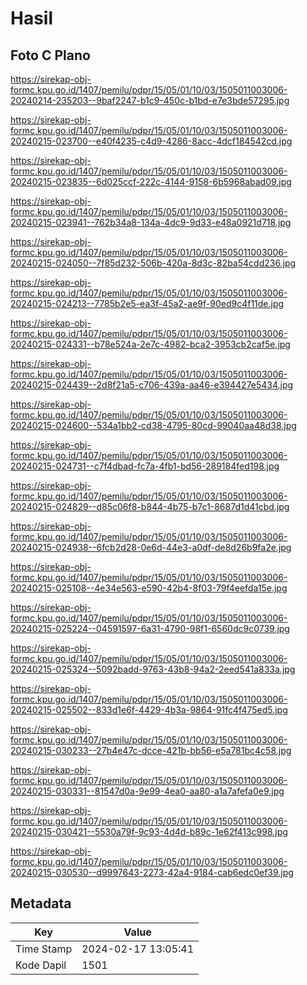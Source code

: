 # Hasil

## Foto C Plano

https://sirekap-obj-formc.kpu.go.id/1407/pemilu/pdpr/15/05/01/10/03/1505011003006-20240214-235203--9baf2247-b1c9-450c-b1bd-e7e3bde57295.jpg

https://sirekap-obj-formc.kpu.go.id/1407/pemilu/pdpr/15/05/01/10/03/1505011003006-20240215-023700--e40f4235-c4d9-4286-8acc-4dcf184542cd.jpg

https://sirekap-obj-formc.kpu.go.id/1407/pemilu/pdpr/15/05/01/10/03/1505011003006-20240215-023835--6d025ccf-222c-4144-9158-6b5968abad09.jpg

https://sirekap-obj-formc.kpu.go.id/1407/pemilu/pdpr/15/05/01/10/03/1505011003006-20240215-023941--762b34a8-134a-4dc9-9d33-e48a0921d718.jpg

https://sirekap-obj-formc.kpu.go.id/1407/pemilu/pdpr/15/05/01/10/03/1505011003006-20240215-024050--7f85d232-506b-420a-8d3c-82ba54cdd236.jpg

https://sirekap-obj-formc.kpu.go.id/1407/pemilu/pdpr/15/05/01/10/03/1505011003006-20240215-024213--7785b2e5-ea3f-45a2-ae9f-90ed9c4f11de.jpg

https://sirekap-obj-formc.kpu.go.id/1407/pemilu/pdpr/15/05/01/10/03/1505011003006-20240215-024331--b78e524a-2e7c-4982-bca2-3953cb2caf5e.jpg

https://sirekap-obj-formc.kpu.go.id/1407/pemilu/pdpr/15/05/01/10/03/1505011003006-20240215-024439--2d8f21a5-c706-439a-aa46-e394427e5434.jpg

https://sirekap-obj-formc.kpu.go.id/1407/pemilu/pdpr/15/05/01/10/03/1505011003006-20240215-024600--534a1bb2-cd38-4795-80cd-99040aa48d38.jpg

https://sirekap-obj-formc.kpu.go.id/1407/pemilu/pdpr/15/05/01/10/03/1505011003006-20240215-024731--c7f4dbad-fc7a-4fb1-bd56-289184fed198.jpg

https://sirekap-obj-formc.kpu.go.id/1407/pemilu/pdpr/15/05/01/10/03/1505011003006-20240215-024829--d85c06f8-b844-4b75-b7c1-8687d1d41cbd.jpg

https://sirekap-obj-formc.kpu.go.id/1407/pemilu/pdpr/15/05/01/10/03/1505011003006-20240215-024938--6fcb2d28-0e6d-44e3-a0df-de8d26b9fa2e.jpg

https://sirekap-obj-formc.kpu.go.id/1407/pemilu/pdpr/15/05/01/10/03/1505011003006-20240215-025108--4e34e563-e590-42b4-8f03-79f4eefda15e.jpg

https://sirekap-obj-formc.kpu.go.id/1407/pemilu/pdpr/15/05/01/10/03/1505011003006-20240215-025224--04591597-6a31-4790-98f1-6560dc9c0739.jpg

https://sirekap-obj-formc.kpu.go.id/1407/pemilu/pdpr/15/05/01/10/03/1505011003006-20240215-025324--5092badd-9763-43b8-94a2-2eed541a833a.jpg

https://sirekap-obj-formc.kpu.go.id/1407/pemilu/pdpr/15/05/01/10/03/1505011003006-20240215-025502--833d1e6f-4429-4b3a-9864-91fc4f475ed5.jpg

https://sirekap-obj-formc.kpu.go.id/1407/pemilu/pdpr/15/05/01/10/03/1505011003006-20240215-030233--27b4e47c-dcce-421b-bb56-e5a781bc4c58.jpg

https://sirekap-obj-formc.kpu.go.id/1407/pemilu/pdpr/15/05/01/10/03/1505011003006-20240215-030331--81547d0a-9e99-4ea0-aa80-a1a7afefa0e9.jpg

https://sirekap-obj-formc.kpu.go.id/1407/pemilu/pdpr/15/05/01/10/03/1505011003006-20240215-030421--5530a79f-9c93-4d4d-b89c-1e62f413c998.jpg

https://sirekap-obj-formc.kpu.go.id/1407/pemilu/pdpr/15/05/01/10/03/1505011003006-20240215-030530--d9997643-2273-42a4-9184-cab6edc0ef39.jpg


## Metadata

| Key        | Value               |
| ---------- | ------------------- |
| Time Stamp | 2024-02-17 13:05:41 |
| Kode Dapil | 1501                |



